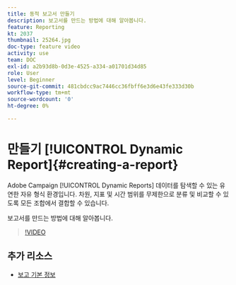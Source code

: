 ```yaml
---
title: 동적 보고서 만들기
description: 보고서를 만드는 방법에 대해 알아봅니다.
feature: Reporting
kt: 2037
thumbnail: 25264.jpg
doc-type: feature video
activity: use
team: DOC
exl-id: a2b93d8b-0d3e-4525-a334-a01701d34d85
role: User
level: Beginner
source-git-commit: 481cbdcc9ac7446cc36fbff6e3d6e43fe333d30b
workflow-type: tm+mt
source-wordcount: '0'
ht-degree: 0%

---
```


# 만들기 [!UICONTROL Dynamic Report]{#creating-a-report}

Adobe Campaign [!UICONTROL Dynamic Reports] 데이터를 탐색할 수 있는 유연한 자유 형식 환경입니다. 차원, 지표 및 시간 범위를 무제한으로 분류 및 비교할 수 있도록 모든 조합에서 결합할 수 있습니다.

보고서를 만드는 방법에 대해 알아봅니다.

>[!VIDEO](https://video.tv.adobe.com/v/25264/?quality=12)

## 추가 리소스

* [보고 기본 정보](https://experienceleague.adobe.com/docs/campaign-standard/using/reporting/about-reporting/about-dynamic-reports.html?lang=en)
